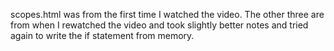 scopes.html was from the first time I watched the video. The other three are from when I rewatched the video and took slightly better notes and tried again to write the if statement from memory.
